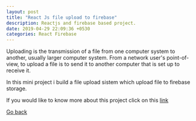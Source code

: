 ```yaml
---
layout: post
title: "React Js file upload to firebase"
description: Reactjs and firebase based project.
date: 2019-04-29 22:09:36 +0530
categories: React Firebase
---
```


Uploading is the transmission of a file from one computer system to another, usually larger computer system. From a network user's point-of-view, to upload a file is to send it to another computer that is set up to receive it.

In this mini project i build a file upload sistem which upload file to firebase storage.

If you would like to know more about this project click on this [link](https://github.com/tandavala/upload-image-react-firebase)

<a href="#" id="back">Go back</a>
